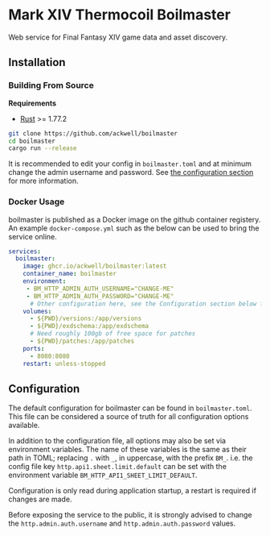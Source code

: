 # Mark XIV Thermocoil Boilmaster

Web service for Final Fantasy XIV game data and asset discovery.

## Installation

### Building From Source

**Requirements**
 - [Rust](https://www.rust-lang.org/tools/install) >= 1.77.2

```bash
git clone https://github.com/ackwell/boilmaster
cd boilmaster
cargo run --release
```

It is recommended to edit your config in `boilmaster.toml` and at minimum change the admin username and password. See [the configuration section](#configuration) for more information.

### Docker Usage

boilmaster is published as a Docker image on the github container registery. An example `docker-compose.yml` such as the below can be used to bring the service online.

```yml
services:
  boilmaster:
    image: ghcr.io/ackwell/boilmaster:latest
    container_name: boilmaster
    environment:
     - BM_HTTP_ADMIN_AUTH_USERNAME="CHANGE-ME"
     - BM_HTTP_ADMIN_AUTH_PASSWORD="CHANGE-ME"
      # Other configuration here, see the Configuration section below for more information.
    volumes:
      - ${PWD}/versions:/app/versions
      - ${PWD}/exdschema:/app/exdschema
      # Need roughly 100gb of free space for patches
      - ${PWD}/patches:/app/patches
    ports:
      - 8080:8080
    restart: unless-stopped
```

## Configuration

The default configuration for boilmaster can be found in `boilmaster.toml`. This file can be considered a source of truth for all configuration options available.

In addition to the configuration file, all options may also be set via environment variables. The name of these variables is the same as their path in TOML; replacing `.` with `_`, in uppercase, with the prefix `BM_`. i.e. the config file key `http.api1.sheet.limit.default` can be set with the environment variable `BM_HTTP_API1_SHEET_LIMIT_DEFAULT`.

Configuration is only read during application startup, a restart is required if changes are made.

Before exposing the service to the public, it is strongly advised to change the `http.admin.auth.username` and `http.admin.auth.password` values.
